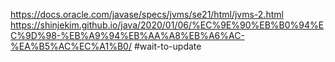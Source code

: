 


https://docs.oracle.com/javase/specs/jvms/se21/html/jvms-2.html
https://shinjekim.github.io/java/2020/01/06/%EC%9E%90%EB%B0%94%EC%9D%98-%EB%A9%94%EB%AA%A8%EB%A6%AC-%EA%B5%AC%EC%A1%B0/
#wait-to-update 